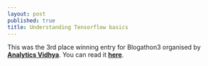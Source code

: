 ```yaml
---
layout: post
published: true
title: Understanding Tensorflow basics
---
```


This was the 3rd place winning entry for Blogathon3 organised by __[Analytics Vidhya](https://www.analyticsvidhya.com/)__. You can read it __[here](https://www.analyticsvidhya.com/blog/2017/03/tensorflow-understanding-tensors-and-graphs/)__.

